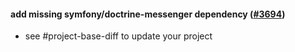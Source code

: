 #### add missing symfony/doctrine-messenger dependency ([#3694](https://github.com/shopsys/shopsys/pull/3694))

- see #project-base-diff to update your project
